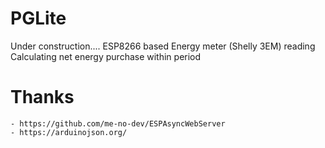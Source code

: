 # PGLite
Under construction....
ESP8266 based Energy meter (Shelly 3EM) reading
Calculating net energy purchase within period

# Thanks
    - https://github.com/me-no-dev/ESPAsyncWebServer
    - https://arduinojson.org/ 

